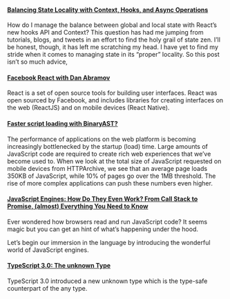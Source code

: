 #### [Balancing State Locality with Context, Hooks, and Async Operations](https://www.liam-solas.com/engineering/web/managing-react-state)

How do I manage the balance between global and local state with React’s new hooks API and Context? This question has had me jumping from tutorials, blogs, and tweets in an effort to find the holy grail of state zen. I’ll be honest, though, it has left me scratching my head. I have yet to find my stride when it comes to managing state in its “proper” locality. So this post isn’t so much advice,

#### [Facebook React with Dan Abramov](https://softwareengineeringdaily.com/2019/05/16/facebook-react-with-dan-abramov/)

React is a set of open source tools for building user interfaces. React was open sourced by Facebook, and includes libraries for creating interfaces on the web (ReactJS) and on mobile devices (React Native).

#### [Faster script loading with BinaryAST?](https://blog.cloudflare.com/binary-ast/)

The performance of applications on the web platform is becoming increasingly bottlenecked by the startup (load) time. Large amounts of JavaScript code are required to create rich web experiences that we’ve become used to. When we look at the total size of JavaScript requested on mobile devices from HTTPArchive, we see that an average page loads 350KB of JavaScript, while 10% of pages go over the 1MB threshold. The rise of more complex applications can push these numbers even higher.

#### [JavaScript Engines: How Do They Even Work? From Call Stack to Promise, (almost) Everything You Need to Know](https://www.valentinog.com/blog/engines/)

Ever wondered how browsers read and run JavaScript code? It seems magic but you can get an hint of what’s happening under the hood.

Let’s begin our immersion in the language by introducing the wonderful world of JavaScript engines.

#### [TypeScript 3.0: The unknown Type](https://mariusschulz.com/blog/typescript-3-0-the-unknown-type)

TypeScript 3.0 introduced a new unknown type which is the type-safe counterpart of the any type.
